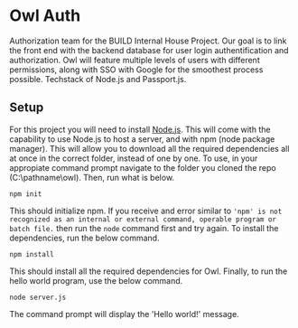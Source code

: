 # Owl Auth
Authorization team for the BUILD Internal House Project. Our goal is to link the front end with the backend database for user login authentification and authorization. Owl will feature multiple levels of users with different permissions, along with SSO with Google for the smoothest process possible. Techstack of Node.js and Passport.js.


## Setup
For this project you will need to install [Node.js](https://nodejs.org/en/download/). This will come with the capability to use Node.js to host a server, and with npm (node package manager). This will allow you to download all the required dependencies all at once in the correct folder, instead of one by one. To use, in your appropiate command prompt navigate to the folder you cloned the repo (C:\pathname\owl). Then, run what is below.

```
npm init
```

This should initialize npm. If you receive and error similar to `'npm' is not recognized as an internal or external command, operable program or batch file.` then run the `node` command first and try again. To install the dependencies, run the below command.

```
npm install
```

This should install all the required dependencies for Owl. Finally, to run the hello world program, use the below command.

```
node server.js
```

The command prompt will display the 'Hello world!' message.
